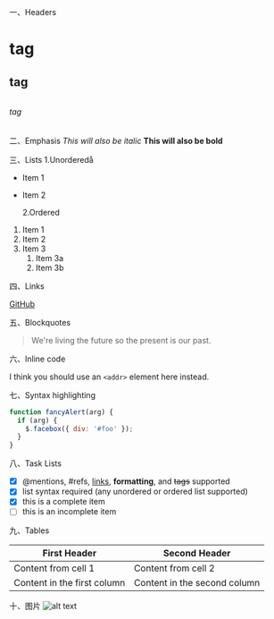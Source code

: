 一、Headers

# <h1> tag

## <h2> tag

###### <h6> tag

二、Emphasis
_This will also be italic_
**This will also be bold**

三、Lists
1.Unorderedå

* Item 1
* Item 2

  2.Ordered 

1. Item 1
1. Item 2
1. Item 3
   1. Item 3a
   1. Item 3b

四、Links

[GitHub](http://github.com)

五、Blockquotes

> We're living the future so
> the present is our past.

六、Inline code

I think you should use an
`<addr>` element here instead.

七、Syntax highlighting

```javascript
function fancyAlert(arg) {
  if (arg) {
    $.facebox({ div: '#foo' });
  }
}
```

八、Task Lists

* [x] @mentions, #refs, [links](), **formatting**, and <del>tags</del> supported
* [x] list syntax required (any unordered or ordered list supported)
* [x] this is a complete item
* [ ] this is an incomplete item

九、Tables

| First Header                | Second Header                |
| --------------------------- | ---------------------------- |
| Content from cell 1         | Content from cell 2          |
| Content in the first column | Content in the second column |

十、图片
![alt text](https://raw.githubusercontent.com/username/projectname/branch/path/to/img.png)